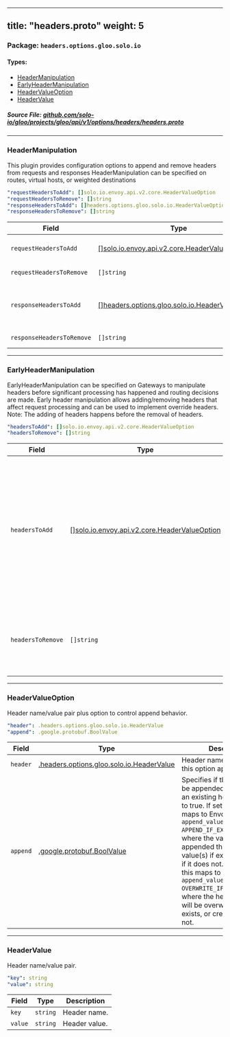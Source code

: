 
---
title: "headers.proto"
weight: 5
---

<!-- Code generated by solo-kit. DO NOT EDIT. -->


### Package: `headers.options.gloo.solo.io` 
#### Types:


- [HeaderManipulation](#headermanipulation)
- [EarlyHeaderManipulation](#earlyheadermanipulation)
- [HeaderValueOption](#headervalueoption)
- [HeaderValue](#headervalue)
  



##### Source File: [github.com/solo-io/gloo/projects/gloo/api/v1/options/headers/headers.proto](https://github.com/solo-io/gloo/blob/main/projects/gloo/api/v1/options/headers/headers.proto)





---
### HeaderManipulation

 
This plugin provides configuration options to append and remove headers from
requests and responses
HeaderManipulation can be specified on routes, virtual hosts, or weighted destinations

```yaml
"requestHeadersToAdd": []solo.io.envoy.api.v2.core.HeaderValueOption
"requestHeadersToRemove": []string
"responseHeadersToAdd": []headers.options.gloo.solo.io.HeaderValueOption
"responseHeadersToRemove": []string

```

| Field | Type | Description |
| ----- | ---- | ----------- | 
| `requestHeadersToAdd` | [[]solo.io.envoy.api.v2.core.HeaderValueOption](../../../../../../../../solo-kit/api/external/envoy/api/v2/core/base.proto.sk/#headervalueoption) | Specifies a list of HTTP headers that should be added to each request handled by this route or virtual host. For more information, including details on header value syntax, see the [Envoy documentation](https://www.envoyproxy.io/docs/envoy/latest/configuration/http/http_conn_man/headers.html#) . |
| `requestHeadersToRemove` | `[]string` | Specifies a list of HTTP headers that should be removed from each request handled by this route or virtual host. |
| `responseHeadersToAdd` | [[]headers.options.gloo.solo.io.HeaderValueOption](../headers.proto.sk/#headervalueoption) | Specifies a list of HTTP headers that should be added to each response handled by this route or host. For more information, including details on header value syntax, see the [Envoy documentation](https://www.envoyproxy.io/docs/envoy/latest/configuration/http/http_conn_man/headers.html# . |
| `responseHeadersToRemove` | `[]string` | Specifies a list of HTTP headers that should be removed from each response handled by this route or virtual host. |




---
### EarlyHeaderManipulation

 
EarlyHeaderManipulation can be specified on Gateways to manipulate headers before significant processing
has happened and routing decisions are made.
Early header manipulation allows adding/removing headers that affect request processing
and can be used to implement override headers.
Note: The adding of headers happens before the removal of headers.

```yaml
"headersToAdd": []solo.io.envoy.api.v2.core.HeaderValueOption
"headersToRemove": []string

```

| Field | Type | Description |
| ----- | ---- | ----------- | 
| `headersToAdd` | [[]solo.io.envoy.api.v2.core.HeaderValueOption](../../../../../../../../solo-kit/api/external/envoy/api/v2/core/base.proto.sk/#headervalueoption) | Specifies a list of HTTP headers that should be added to each request handled by this gateway. For more information, including details on header value syntax, see the [Envoy documentation](https://www.envoyproxy.io/docs/envoy/latest/configuration/http/http_conn_man/headers.html#) . |
| `headersToRemove` | `[]string` | Specifies a list of HTTP headers that should be removed from each request handled by this gateway. |




---
### HeaderValueOption

 
Header name/value pair plus option to control append behavior.

```yaml
"header": .headers.options.gloo.solo.io.HeaderValue
"append": .google.protobuf.BoolValue

```

| Field | Type | Description |
| ----- | ---- | ----------- | 
| `header` | [.headers.options.gloo.solo.io.HeaderValue](../headers.proto.sk/#headervalue) | Header name/value pair that this option applies to. |
| `append` | [.google.protobuf.BoolValue](https://developers.google.com/protocol-buffers/docs/reference/csharp/class/google/protobuf/well-known-types/bool-value) | Specifies if the value should be appended or overwrite an existing header. Defaults to true. If set to true, this maps to Envoy's `append_value: APPEND_IF_EXISTS_OR_ADD`, where the value gets be appended the header's value(s) if exists, or created if it does not. If set to false, this maps to Envoy's `append_value: OVERWRITE_IF_EXISTS_OR_ADD`, where the header's value will be overwritten if it exists, or created if it does not. |




---
### HeaderValue

 
Header name/value pair.

```yaml
"key": string
"value": string

```

| Field | Type | Description |
| ----- | ---- | ----------- | 
| `key` | `string` | Header name. |
| `value` | `string` | Header value. |





<!-- Start of HubSpot Embed Code -->
<script type="text/javascript" id="hs-script-loader" async defer src="//js.hs-scripts.com/5130874.js"></script>
<!-- End of HubSpot Embed Code -->
